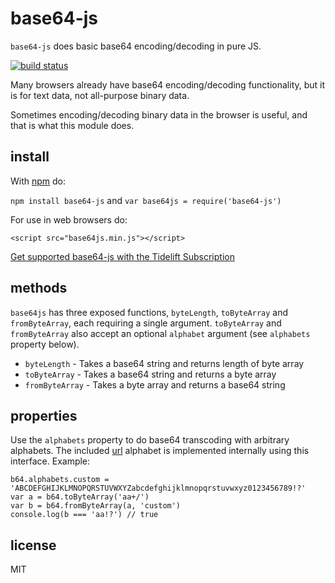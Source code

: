 base64-js
=========

`base64-js` does basic base64 encoding/decoding in pure JS.

[![build status](https://secure.travis-ci.org/beatgammit/base64-js.png)](http://travis-ci.org/beatgammit/base64-js)

Many browsers already have base64 encoding/decoding functionality, but it is for text data, not all-purpose binary data.

Sometimes encoding/decoding binary data in the browser is useful, and that is what this module does.

## install

With [npm](https://npmjs.org) do:

`npm install base64-js` and `var base64js = require('base64-js')`

For use in web browsers do:

`<script src="base64js.min.js"></script>`

[Get supported base64-js with the Tidelift Subscription](https://tidelift.com/subscription/pkg/npm-base64-js?utm_source=npm-base64-js&utm_medium=referral&utm_campaign=readme)

## methods

`base64js` has three exposed functions, `byteLength`, `toByteArray` and `fromByteArray`, each requiring a single argument. `toByteArray` and `fromByteArray` also accept an optional `alphabet` argument (see `alphabets` property below).

* `byteLength` - Takes a base64 string and returns length of byte array
* `toByteArray` - Takes a base64 string and returns a byte array
* `fromByteArray` - Takes a byte array and returns a base64 string

## properties

Use the `alphabets` property to do base64 transcoding with arbitrary alphabets. The included [url](https://tools.ietf.org/html/rfc4648#section-5) alphabet is implemented internally using this interface. Example:
```
b64.alphabets.custom = 'ABCDEFGHIJKLMNOPQRSTUVWXYZabcdefghijklmnopqrstuvwxyz0123456789!?'
var a = b64.toByteArray('aa+/')
var b = b64.fromByteArray(a, 'custom')
console.log(b === 'aa!?') // true
```

## license

MIT
